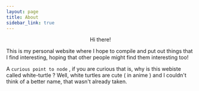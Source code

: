 ```yaml
---
layout: page
title: About
sidebar_link: true
---
```

<center>Hi there!</center>

This is my personal website where I hope to compile and put out things that I find interesting, hoping that other people might find them interesting too!

A `curious point to node` , if you are curious that is, why is this webiste called white-turtle ?
Well, white turtles are cute ( in anime ) and I couldn't think of a better name, that wasn't already taken.


